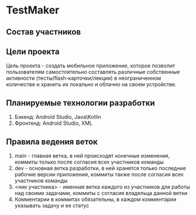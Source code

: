 # TestMaker
## Состав участников
## Цели проекта
Цель проекта - создать мобильное приложение, которое позволит пользователям самостоятельно составлять различные собственные активности (тесты/flash-карточки/лекции) в неограниченном количестве и хранить их локально и облачно на своем устройстве.
## Планируемые технологии разработки
1. Бэкенд: Android Studio, Java\Kotlin
2. Фронтенд: Android Studio, XML
## Правила ведения веток
1. main - главная ветка, в ней происходят конечные изменения, коммиты только после согласия всех участников команды
2. dev - основная ветка разработки, в ней хранятся только последние рабочие версии приложения, коммиты также после согласия всех участников команды
3. <ник участника> - именная ветка каждого из участников для работы над своими задачами, коммиты с согласия владельца данной ветки
4. Комментарии в коммитах обязательны, в каждом комментарии указывать задачу и ее статус
